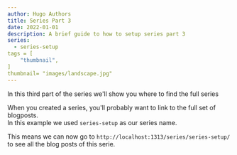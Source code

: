 ```yaml
---
author: Hugo Authors
title: Series Part 3
date: 2022-01-01
description: A brief guide to how to setup series part 3
series:
  - series-setup
tags = [
    "thumbnail",
]
thumbnail= "images/landscape.jpg"
---
```


In this third part of the series we'll show you where to find the full series

<!--more-->

When you created a series, you'll probably want to link to the full set of blogposts.  
In this example we used `series-setup` as our series name.

This means we can now go to `http://localhost:1313/series/series-setup/` to see all the blog posts of this serie.
